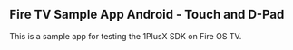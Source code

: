 ## Fire TV Sample App Android - Touch and D-Pad
This is a sample app for testing the 1PlusX SDK on Fire OS TV.